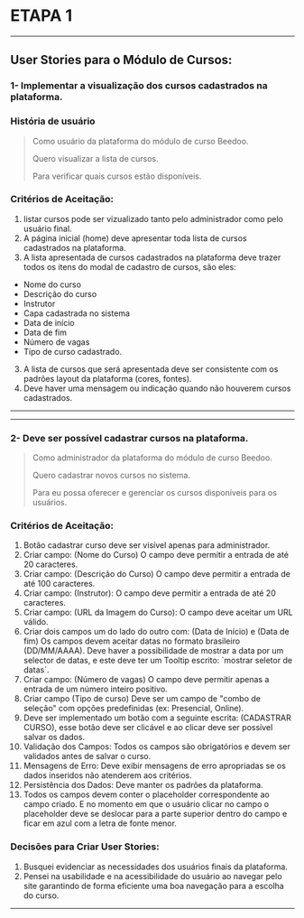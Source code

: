# ETAPA 1
---
## User Stories para o Módulo de Cursos:

### 1- Implementar a visualização dos cursos cadastrados na plataforma.

### História de usuário
> Como usuário da plataforma do módulo de curso Beedoo.
> 
> Quero visualizar a lista de cursos.
> 
> Para verificar quais cursos estão disponíveis.

 ### Critérios de Aceitação:
1. listar cursos pode ser vizualizado tanto pelo administrador como pelo usuário final.
2. A página inicial (home) deve apresentar toda lista de cursos cadastrados na plataforma.
3. A lista apresentada de cursos cadastrados na plataforma deve trazer todos os itens do modal de cadastro de cursos, são eles:
  - Nome do curso 
  - Descrição do curso 
  - Instrutor
  - Capa cadastrada no sistema
  - Data de início 
  - Data de fim
  - Número de vagas 
  - Tipo de curso cadastrado.

3. A lista de cursos que será apresentada deve ser consistente com os padrões layout da plataforma (cores, fontes).   
4. Deve haver uma mensagem ou indicação quando não houverem cursos cadastrados.
---
---

### 2- Deve ser possível cadastrar cursos na plataforma.

> Como administrador da plataforma do módulo de curso Beedoo.
> 
> Quero cadastrar novos cursos no sistema.
> 
> Para eu possa oferecer e gerenciar os cursos disponíveis para os usuários.

 ### Critérios de Aceitação:
 
1. Botão cadastrar curso deve ser visível apenas para administrador.
2. Criar campo: (Nome do Curso) O campo deve permitir a entrada de até 20 caracteres.
3. Criar campo: (Descrição do Curso) O campo deve permitir a entrada de até 100 caracteres.
4. Criar campo: (Instrutor): O campo deve permitir a entrada de até 20 caracteres.
5. Criar campo: (URL da Imagem do Curso): O campo deve aceitar um URL válido.
6. Criar dois campos um do lado do outro com: (Data de Início) e (Data de fim) Os campos devem aceitar datas no formato brasileiro (DD/MM/AAAA).  Deve haver a possibilidade de mostrar a data por um selector de datas, e este deve ter um Tooltip escrito: `mostrar seletor de datas´.
7. Criar campo: (Número de vagas) O campo deve permitir apenas a entrada de um número inteiro positivo.
8. Criar campo (Tipo de curso) Deve ser um campo de "combo de seleção" com opções predefinidas (ex: Presencial, Online).
9. Deve ser implementado um botão com a seguinte escrita: (CADASTRAR CURSO), esse botão deve ser clicável e ao clicar deve ser possível salvar os dados.
10. Validação dos Campos: Todos os campos são obrigatórios e devem ser validados antes de salvar o curso.
11. Mensagens de Erro: Deve exibir mensagens de erro apropriadas se os dados inseridos não atenderem aos critérios.
12. Persistência dos Dados: Deve manter os padrões da plataforma.
13. Todos os campos devem conter o placeholder correspondente ao campo criado. E no momento em que o usuário clicar no campo o placeholder deve se deslocar para a parte superior dentro do campo e ficar em azul com a letra de fonte menor.

### Decisões para Criar User Stories:

1. Busquei evidenciar as necessidades dos usuários finais da plataforma. 
2. Pensei na usabilidade e na acessibilidade do usuário ao navegar pelo site garantindo de forma eficiente uma boa navegação para a escolha do curso.

---

